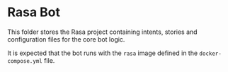 # Rasa Bot

This folder stores the Rasa project containing intents, stories and configuration files for the core bot logic.

It is expected that the bot runs with the `rasa` image defined in the `docker-compose.yml` file.
